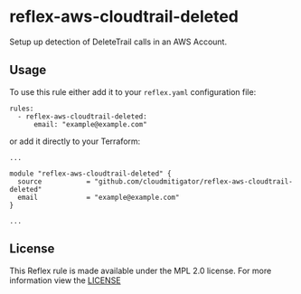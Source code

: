 # reflex-aws-cloudtrail-deleted
Setup up detection of DeleteTrail calls in an AWS Account.

## Usage
To use this rule either add it to your `reflex.yaml` configuration file:  
```
rules:
  - reflex-aws-cloudtrail-deleted:
      email: "example@example.com"
```

or add it directly to your Terraform:  
```
...

module "reflex-aws-cloudtrail-deleted" {
  source           = "github.com/cloudmitigator/reflex-aws-cloudtrail-deleted"
  email            = "example@example.com"
}

...
```

## License
This Reflex rule is made available under the MPL 2.0 license. For more information view the [LICENSE](https://github.com/cloudmitigator/reflex-aws-cloudtrail-deleted/blob/master/LICENSE) 